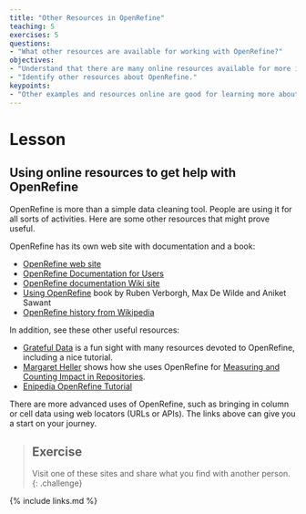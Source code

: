 ```yaml
---
title: "Other Resources in OpenRefine"
teaching: 5
exercises: 5
questions:
- "What other resources are available for working with OpenRefine?"
objectives:
- "Understand that there are many online resources available for more information on OpenRefine."
- "Identify other resources about OpenRefine."
keypoints:
- "Other examples and resources online are good for learning more about OpenRefine"
---
```


# Lesson

## Using online resources to get help with OpenRefine

OpenRefine is more than a simple data cleaning tool. People are using it for all sorts of activities. Here are some other resources that might prove useful.

OpenRefine has its own web site with documentation and a book:

* [OpenRefine web site](http://openrefine.org/)
* [OpenRefine Documentation for Users](https://github.com/OpenRefine/OpenRefine/wiki/Documentation-For-Users)
* [OpenRefine documentation Wiki site](https://github.com/OpenRefine/OpenRefine/wiki/Documentation-For-Users)
* [Using OpenRefine](http://www.worldcat.org/title/using-openrefine-the-essential-openrefine-guide-that-takes-you-from-data-analysis-and-error-fixing-to-linking-your-dataset-to-the-web/oclc/889271264) book by Ruben Verborgh, Max De Wilde and Aniket Sawant
* [OpenRefine history from Wikipedia](https://en.wikipedia.org/wiki/OpenRefine)

In addition, see these other useful resources:

* [Grateful Data](https://github.com/scottythered/gratefuldata/wiki) is a fun sight with many resources devoted to OpenRefine, including a nice tutorial.
* [Margaret Heller](http://www.gloriousgeneralist.com/) shows how she uses OpenRefine for [Measuring and Counting Impact in Repositories](http://www.gloriousgeneralist.com/2014/12/notes-on-measuring-and-calculating-impact-in-institutional-repositories/).
* [Enipedia OpenRefine Tutorial](http://enipedia.tudelft.nl/wiki/OpenRefine_Tutorial)

There are more advanced uses of OpenRefine, such as bringing in column or cell data using web locators (URLs or APIs). The links above can give you a start on your journey.

> ## Exercise
>
> Visit one of these sites and share what you find with another person.
{: .challenge}

{% include links.md %}

